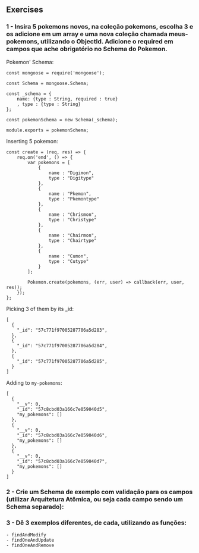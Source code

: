 ## Exercises

### 1 - Insira 5 pokemons novos, na coleção pokemons, escolha 3 e os adicione em um array e uma nova coleção chamada meus-pokemons, utilizando o ObjectId. Adicione o required em campos que ache obrigatório no Schema do Pokemon.

Pokemon' Schema:

```
const mongoose = require('mongoose');

const Schema = mongoose.Schema;

const _schema = {
    name: {type : String, required : true}
    , type : {type : String}
};

const pokemonSchema = new Schema(_schema);

module.exports = pokemonSchema;
```

Inserting 5 pokemon:

```
const create = (req, res) => {
    req.on('end', () => {
        var pokemons = [
            {
                name : "Digimon",
                type : "Digitype"
            },
            {
                name : "Pkemon",
                type : "Pkemontype"
            },
            {
                name : "Chrismon",
                type : "Christype"
            },
            {
                name : "Chairmon",
                type : "Chairtype"
            },
            {
                name : "Cumon",
                type : "Cutype"
            }
        ];

        Pokemon.create(pokemons, (err, user) => callback(err, user, res));
    });
};

```

Picking 3 of them by its _id:

```
[
  {
    "_id": "57c771f97005287706a5d283",
  },
  {
    "_id": "57c771f97005287706a5d284",
  },
  {
    "_id": "57c771f97005287706a5d285",
  }
]
```

Adding to `my-pokemons`:

```
[
  {
    "__v": 0,
    "_id": "57c8cbd03a166c7e059040d5",
    "my_pokemons": []
  },
  {
    "__v": 0,
    "_id": "57c8cbd03a166c7e059040d6",
    "my_pokemons": []
  },
  {
    "__v": 0,
    "_id": "57c8cbd03a166c7e059040d7",
    "my_pokemons": []
  }
]
```

### 2 - Crie um Schema de exemplo com validação para os campos (utilizar Arquitetura Atômica, ou seja cada campo sendo um Schema separado):

### 3 - Dê 3 exemplos diferentes, de cada, utilizando as funções:

    - findAndModify
    - findOneAndUpdate
    - findOneAndRemove